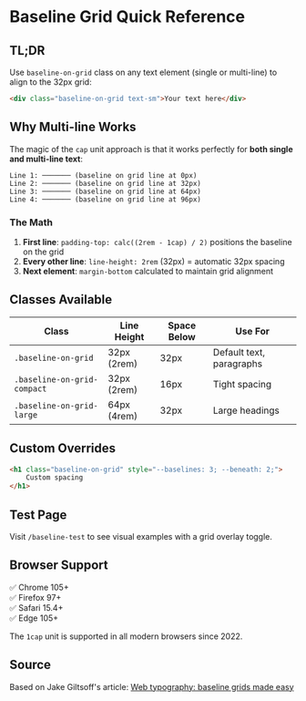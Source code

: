 # Baseline Grid Quick Reference

## TL;DR

Use `baseline-on-grid` class on any text element (single or multi-line) to align to the 32px grid:

```html
<div class="baseline-on-grid text-sm">Your text here</div>
```

## Why Multi-line Works

The magic of the `cap` unit approach is that it works perfectly for **both single and multi-line text**:

```
Line 1: ─────── (baseline on grid line at 0px)
Line 2: ─────── (baseline on grid line at 32px)
Line 3: ─────── (baseline on grid line at 64px)
Line 4: ─────── (baseline on grid line at 96px)
```

### The Math

1. **First line**: `padding-top: calc((2rem - 1cap) / 2)` positions the baseline on the grid
2. **Every other line**: `line-height: 2rem` (32px) = automatic 32px spacing
3. **Next element**: `margin-bottom` calculated to maintain grid alignment

## Classes Available

| Class                       | Line Height | Space Below | Use For                  |
| --------------------------- | ----------- | ----------- | ------------------------ |
| `.baseline-on-grid`         | 32px (2rem) | 32px        | Default text, paragraphs |
| `.baseline-on-grid-compact` | 32px (2rem) | 16px        | Tight spacing            |
| `.baseline-on-grid-large`   | 64px (4rem) | 32px        | Large headings           |

## Custom Overrides

```html
<h1 class="baseline-on-grid" style="--baselines: 3; --beneath: 2;">
	Custom spacing
</h1>
```

## Test Page

Visit `/baseline-test` to see visual examples with a grid overlay toggle.

## Browser Support

✅ Chrome 105+  
✅ Firefox 97+  
✅ Safari 15.4+  
✅ Edge 105+

The `1cap` unit is supported in all modern browsers since 2022.

## Source

Based on Jake Giltsoff's article: [Web typography: baseline grids made easy](https://maketypework.com/web-typography-baseline-grids-made-easy/)

